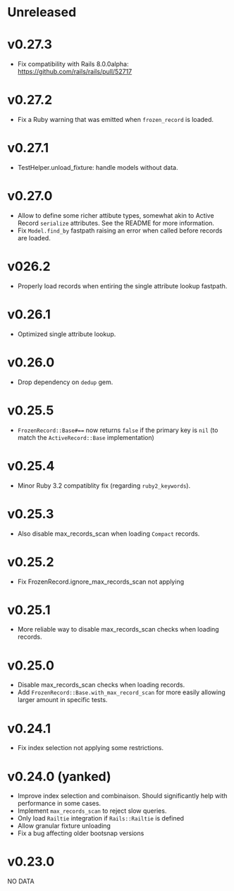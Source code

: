 # Unreleased

# v0.27.3

- Fix compatibility with Rails 8.0.0alpha: https://github.com/rails/rails/pull/52717

# v0.27.2

- Fix a Ruby warning that was emitted when `frozen_record` is loaded.

# v0.27.1

- TestHelper.unload_fixture: handle models without data.

# v0.27.0

- Allow to define some richer attibute types, somewhat akin to Active Record `serialize` attributes. See the README for more information.
- Fix `Model.find_by` fastpath raising an error when called before records are loaded.

# v026.2

- Properly load records when entiring the single attribute lookup fastpath.

# v0.26.1

- Optimized single attribute lookup.

# v0.26.0

- Drop dependency on `dedup` gem.

# v0.25.5

- `FrozenRecord::Base#==` now returns `false` if the primary key is `nil` (to match the `ActiveRecord::Base` implementation)

# v0.25.4

- Minor Ruby 3.2 compatiblity fix (regarding `ruby2_keywords`).

# v0.25.3

- Also disable max_records_scan when loading `Compact` records.

# v0.25.2

- Fix FrozenRecord.ignore_max_records_scan not applying

# v0.25.1

- More reliable way to disable max_records_scan checks when loading records.

# v0.25.0

- Disable max_records_scan checks when loading records.
- Add `FrozenRecord::Base.with_max_record_scan` for more easily allowing larger amount in specific tests.

# v0.24.1

- Fix index selection not applying some restrictions.

# v0.24.0 (yanked)

- Improve index selection and combinaison. Should significantly help with performance in some cases.
- Implement `max_records_scan` to reject slow queries.
- Only load `Railtie` integration if `Rails::Railtie` is defined
- Allow granular fixture unloading
- Fix a bug affecting older bootsnap versions

# v0.23.0

NO DATA
